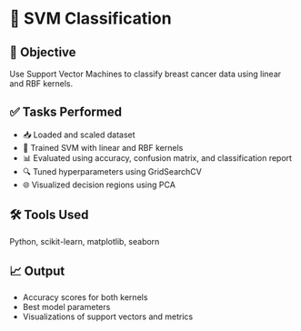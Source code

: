 #  🔎 SVM Classification

## 🎯 Objective  
Use Support Vector Machines to classify breast cancer data using linear and RBF kernels.

## ✅ Tasks Performed  
- 📥 Loaded and scaled dataset  
- 🧠 Trained SVM with linear and RBF kernels  
- 📊 Evaluated using accuracy, confusion matrix, and classification report  
- 🔍 Tuned hyperparameters using GridSearchCV  
- 🌐 Visualized decision regions using PCA

## 🛠️ Tools Used  
Python, scikit-learn, matplotlib, seaborn

## 📈 Output  
- Accuracy scores for both kernels  
- Best model parameters  
- Visualizations of support vectors and metrics
